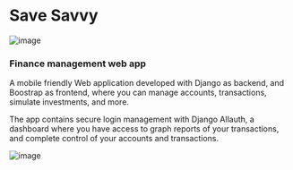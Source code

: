# Save Savvy
![image](https://github.com/davitgouveia/Django-Finances/assets/75867613/c722cacf-bb96-4988-960d-c06c49d957e5)
### Finance management web app

A mobile friendly Web application developed with Django as backend, and Boostrap as frontend, where you can manage accounts, transactions, simulate investments, and more.

The app contains secure login management with Django Allauth, a dashboard where you have access to graph reports of your transactions, and complete control of your accounts and transactions.

![image](https://github.com/davitgouveia/Django-Finances/assets/75867613/dd617b13-5fa0-4f8c-8e67-a306da1381b7)
